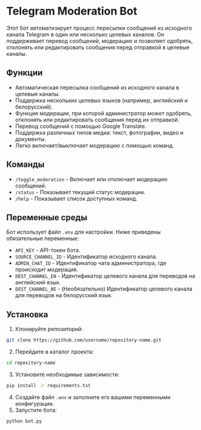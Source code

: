 # Telegram Moderation Bot

Этот бот автоматизирует процесс пересылки сообщений из исходного канала Telegram в один или несколько целевых каналов. Он поддерживает перевод сообщений, модерацию и позволяет одобрять, отклонять или редактировать сообщения перед отправкой в ​​целевые каналы.

## Функции
- Автоматическая пересылка сообщений из исходного канала в целевые каналы.
- Поддержка нескольких целевых языков (например, английский и белорусский).
- Функция модерации, при которой администратор может одобрять, отклонять или редактировать сообщения перед их отправкой.
- Перевод сообщений с помощью Google Translate.
- Поддержка различных типов медиа: текст, фотографии, видео и документы.
- Легко включает/выключает модерацию с помощью команд.

## Команды
- `/toggle_moderation` - Включает или отключает модерацию сообщений.
- `/status` - Показывает текущий статус модерации.
- `/help` - Показывает список доступных команд.

## Переменные среды
Бот использует файл `.env` для настройки. Ниже приведены обязательные переменные:
- `API_KEY` - API-токен бота.
- `SOURCE_CHANNEL_ID` - Идентификатор исходного канала.
- `ADMIN_CHAT_ID` - Идентификатор чата администратора, где происходит модерация.
- `DEST_CHANNEL_EN` - Идентификатор целевого канала для переводов на английский язык.
- `DEST_CHANNEL_BE` - (Необязательно) Идентификатор целевого канала для переводов на белорусский язык.

## Установка
1. Клонируйте репозиторий:
```bash
git clone https://github.com/username/repository-name.git
```
2. Перейдите в каталог проекта:
```bash
cd repository-name
```
3. Установите необходимые зависимости:
```bash
pip install -r requirements.txt
```
4. Создайте файл `.env` и заполните его вашими переменными конфигурации.
5. Запустите бота:
```bash
python bot.py
```